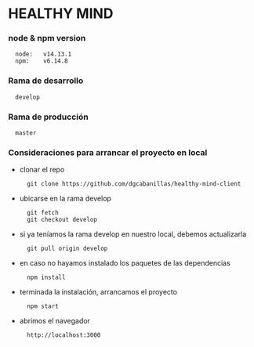 # HEALTHY MIND

### node & npm version
```
  node:   v14.13.1
  npm:    v6.14.8
```

### Rama de desarrollo
```
  develop
```

### Rama de producción
```
  master
```

### Consideraciones para arrancar el proyecto en local
- clonar el repo
  ```
    git clone https://github.com/dgcabanillas/healthy-mind-client
  ```
- ubicarse en la rama develop
  ```
    git fetch
    git checkout develop
  ```
- si ya teníamos la rama develop en nuestro local, debemos actualizarla
  ```
    git pull origin develop
  ```
- en caso no hayamos instalado los paquetes de las dependencias
  ```
    npm install
  ```
- terminada la instalación, arrancamos el proyecto
  ```
    npm start
  ```
- abrimos el navegador 
  ```
    http://localhost:3000
  ```

